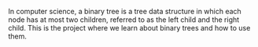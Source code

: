 In computer science, a binary tree is a tree data structure in which each node has at most two children, referred to as the left child and the right child.
This is the project where we learn about binary trees and how to use them.

